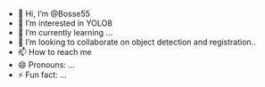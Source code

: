 - 👋 Hi, I’m @Bosse55
- 👀 I’m interested in YOLO8
- 🌱 I’m currently learning ...
- 💞️ I’m looking to collaborate on object detection and registration..
- 📫 How to reach me
- 😄 Pronouns: ...
- ⚡ Fun fact: ...

<!---
Bosse55/Bosse55 is a ✨ special ✨ repository because its `README.md` (this file) appears on your GitHub profile.
You can click the Preview link to take a look at your changes.
--->
